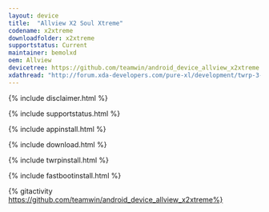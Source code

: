 ```yaml
---
layout: device
title:  "Allview X2 Soul Xtreme"
codename: x2xtreme
downloadfolder: x2xtreme
supportstatus: Current
maintainer: bemolxd
oem: Allview
devicetree: https://github.com/teamwin/android_device_allview_x2xtreme
xdathread: "http://forum.xda-developers.com/pure-xl/development/twrp-3-0-0-unofficial-twrp-x2-xtreme-t3309540"
---
```


{% include disclaimer.html %}

{% include supportstatus.html %}

{% include appinstall.html %}

{% include download.html %}

{% include twrpinstall.html %}

{% include fastbootinstall.html %}

{% gitactivity  https://github.com/teamwin/android_device_allview_x2xtreme%}

